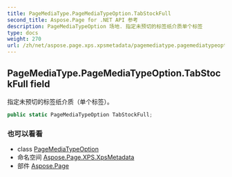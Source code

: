 ```yaml
---
title: PageMediaType.PageMediaTypeOption.TabStockFull
second_title: Aspose.Page for .NET API 参考
description: PageMediaTypeOption 场地. 指定未预切的标签纸介质单个标签
type: docs
weight: 270
url: /zh/net/aspose.page.xps.xpsmetadata/pagemediatype.pagemediatypeoption/tabstockfull/
---
```

## PageMediaType.PageMediaTypeOption.TabStockFull field

指定未预切的标签纸介质（单个标签）。

```csharp
public static PageMediaTypeOption TabStockFull;
```

### 也可以看看

* class [PageMediaTypeOption](../)
* 命名空间 [Aspose.Page.XPS.XpsMetadata](../../pagemediatype.pagemediatypeoption/)
* 部件 [Aspose.Page](../../../)



